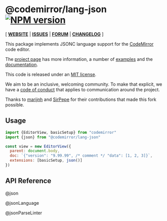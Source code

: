 <!-- NOTE: README.md is generated from src/README.md -->

# @codemirror/lang-json [![NPM version](https://img.shields.io/npm/v/@codemirror/lang-json.svg)](https://www.npmjs.org/package/@codemirror/lang-json)

[ [**WEBSITE**](https://codemirror.net/) | [**ISSUES**](https://github.com/codemirror/dev/issues) | [**FORUM**](https://discuss.codemirror.net/c/next/) | [**CHANGELOG**](https://github.com/codemirror/lang-json/blob/main/CHANGELOG.md) ]

This package implements JSONC language support for the
[CodeMirror](https://codemirror.net/) code editor.

The [project page](https://codemirror.net/) has more information, a
number of [examples](https://codemirror.net/examples/) and the
[documentation](https://codemirror.net/docs/).

This code is released under an
[MIT license](https://github.com/codemirror/lang-json/tree/main/LICENSE).

We aim to be an inclusive, welcoming community. To make that explicit,
we have a [code of
conduct](http://contributor-covenant.org/version/1/1/0/) that applies
to communication around the project.

Thanks to [marijnh](https://github.com/marijnh) and [SirPepe](https://github.com/SirPepe) for their contributions that made this fork possible.

## Usage

```javascript
import {EditorView, basicSetup} from "codemirror"
import {json} from "@codemirror/lang-json"

const view = new EditorView({
  parent: document.body,
  doc: `{"version": "9.99.99", /* comment */ "data": [1, 2, 3]}`,
  extensions: [basicSetup, json()]
})
```

## API Reference

@json

@jsonLanguage

@jsonParseLinter
